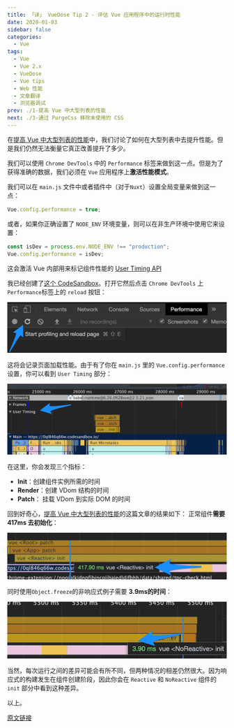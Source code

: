 ```yaml
---
title: 「译」 VueDose Tip 2 - 评估 Vue 应用程序中的运行时性能
date: 2020-01-03
sidebar: false
categories:
  - Vue
tags:
  - Vue
  - Vue 2.x
  - VueDose
  - Vue tips
  - Web 性能
  - 文章翻译
  - 浏览器调试
prev: ./1-提高 Vue 中大型列表的性能
next: ./3-通过 PurgeCss 移除未使用的 CSS
---
```


在[提高 Vue 中大型列表的性能](/articles/Vue/VueDose/1-提高%20Vue%20中大型列表的性能)中，我们讨论了如何在大型列表中去提升性能。但是我们仍然无法衡量它真正改善提升了多少。

我们可以使用 `Chrome DevTools` 中的 `Performance` 标签来做到这一点。但是为了获得准确的数据，我们必须在 `Vue` 应用程序上**激活性能模式**。

我们可以在 `main.js` 文件中或者插件中（对于`Nuxt`）设置全局变量来做到这一点：

```js
Vue.config.performance = true;
```

或者，如果你正确设置了 `NODE_ENV` 环境变量，则可以在非生产环境中使用它来设置：

```js
const isDev = process.env.NODE_ENV !== "production";
Vue.config.performance = isDev;
```

这会激活 Vue 内部用来标记组件性能的 [User Timing API](https://developer.mozilla.org/en-US/docs/Web/API/User_Timing_API)

我已经创建了[这个 CodeSandbox](https://0ql846q66w.codesandbox.io/)。打开它然后点击 `Chrome DevTools` 上 `Performance`标签上的 `reload` 按钮：

![performance_tab](./images/performance_tab.png)

这将会记录页面加载性能。由于有了你在 `main.js` 里的 `Vue.config.performance` 设置，你可以看到 `User Timing` 部分：

![user_timing](./images/user_timing.png)

在这里，你会发现三个指标：

- **Init**：创建组件实例所需的时间
- **Render**：创建 VDom 结构的时间
- **Patch**： 挂载 VDom 到实际 DOM 的时间

回到好奇心，[提高 Vue 中大型列表的性能](/articles/Vue/VueDose/1-提高%20Vue%20中大型列表的性能)的这篇文章的结果如下： 正常组件**需要 417ms 去初始化**：

![reactive_init](./images/reactive_init.png)

同时使用`Object.freeze`的非响应式例子需要 **3.9ms的时间**：

![noreactive_init](./images/noreactive_init.png)

当然，每次运行之间的差异可能会有所不同，但两种情况的相差仍然很大。因为响应式的构建发生在组件创建阶段，因此你会在 `Reactive` 和 `NoReactive` 组件的 `init` 部分中看到这种差异。

以上。

[原文链接](https://vuedose.tips/tips/measure-runtime-performance-in-vue-js-apps/)

